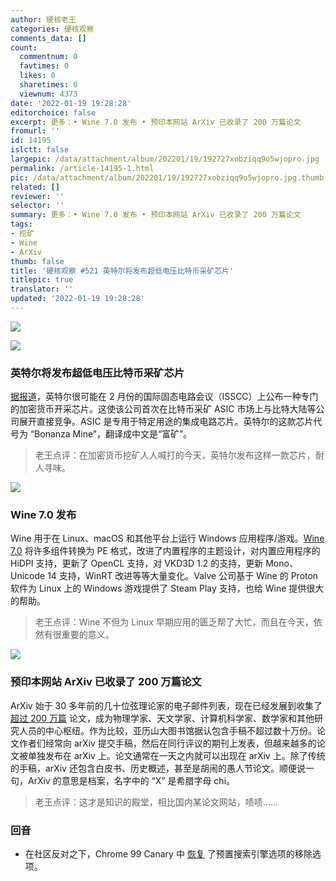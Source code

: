 ```yaml
---
author: 硬核老王
categories: 硬核观察
comments_data: []
count:
  commentnum: 0
  favtimes: 0
  likes: 0
  sharetimes: 0
  viewnum: 4373
date: '2022-01-19 19:28:28'
editorchoice: false
excerpt: 更多：• Wine 7.0 发布 • 预印本网站 ArXiv 已收录了 200 万篇论文
fromurl: ''
id: 14195
islctt: false
largepic: /data/attachment/album/202201/19/192727xobziqq9o5wjopro.jpg
permalink: /article-14195-1.html
pic: /data/attachment/album/202201/19/192727xobziqq9o5wjopro.jpg.thumb.jpg
related: []
reviewer: ''
selector: ''
summary: 更多：• Wine 7.0 发布 • 预印本网站 ArXiv 已收录了 200 万篇论文
tags:
- 挖矿
- Wine
- ArXiv
thumb: false
title: '硬核观察 #521 英特尔将发布超低电压比特币采矿芯片'
titlepic: true
translator: ''
updated: '2022-01-19 19:28:28'
---
```


![](/data/attachment/album/202201/19/192727xobziqq9o5wjopro.jpg)


![](/data/attachment/album/202201/19/192735n7x4dkztkpgku4cc.jpg)


### 英特尔将发布超低电压比特币采矿芯片


[据报道](https://www.coindesk.com/tech/2022/01/18/intel-to-unveil-ultra-low-voltage-bitcoin-mining-asic-in-february/)，英特尔很可能在 2 月份的国际固态电路会议（ISSCC）上公布一种专门的加密货币开采芯片。这使该公司首次在比特币采矿 ASIC 市场上与比特大陆等公司展开直接竞争。ASIC 是专用于特定用途的集成电路芯片。英特尔的这款芯片代号为 “Bonanza Mine”，翻译成中文是“富矿”。



> 
> 老王点评：在加密货币挖矿人人喊打的今天，英特尔发布这样一款芯片，耐人寻味。
> 
> 
> 


![](/data/attachment/album/202201/19/192747k1nngavam6ui0nto.jpg)


### Wine 7.0 发布


Wine 用于在 Linux、macOS 和其他平台上运行 Windows 应用程序/游戏。[Wine 7.0](https://www.winehq.org/announce/7.0) 将许多组件转换为 PE 格式，改进了内置程序的主题设计，对内置应用程序的 HiDPI 支持，更新了 OpenCL 支持，对 VKD3D 1.2 的支持，更新 Mono、Unicode 14 支持，WinRT 改进等等大量变化。Valve 公司基于 Wine 的 Proton 软件为 Linux 上的 Windows 游戏提供了 Steam Play 支持，也给 Wine 提供很大的帮助。



> 
> 老王点评：Wine 不但为 Linux 早期应用的匮乏帮了大忙，而且在今天，依然有很重要的意义。
> 
> 
> 


![](/data/attachment/album/202201/19/192804ami3jm3we3d33cqz.jpg)


### 预印本网站 ArXiv 已收录了 200 万篇论文


ArXiv 始于 30 多年前的几十位弦理论家的电子邮件列表，现在已经发展到收集了 [超过 200 万篇](https://arxiv.org/abs/2201.00513) 论文，成为物理学家、天文学家、计算机科学家、数学家和其他研究人员的中心枢纽。作为比较，亚历山大图书馆据认包含手稿不超过数十万份。论文作者们经常向 arXiv 提交手稿，然后在同行评议的期刊上发表，但越来越多的论文被单独发布在 arXiv 上。论文通常在一天之内就可以出现在 arXiv 上。除了传统的手稿，arXiv 还包含白皮书、历史概述，甚至是胡闹的愚人节论文。顺便说一句，ArXiv 的意思是档案，名字中的 “X” 是希腊字母 chi。



> 
> 老王点评：这才是知识的殿堂，相比国内某论文网站，啧啧……
> 
> 
> 


### 回音


* 在社区反对之下，Chrome 99 Canary 中 [恢复](https://techdows.com/2022/01/google-restores-chrome-default-search-engines-delete-option.html) 了预置搜索引擎选项的移除选项。